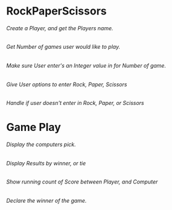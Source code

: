 # RockPaperScissors

###### Create a Player, and get the Players name.
###### Get Number of games user would like to play.
###### Make sure User enter's an Integer value in for Number of game.
###### Give User options to enter Rock, Paper, Scissors
###### Handle if user doesn't enter in Rock, Paper, or Scissors

# Game Play

###### Display the computers pick. 
###### Display Results by winner, or tie
###### Show running count of Score between Player, and Computer
###### Declare the winner of the game.
